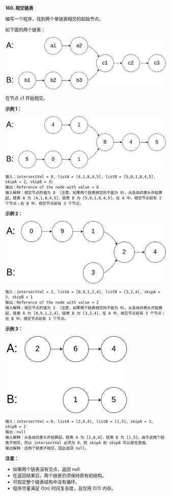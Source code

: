 **160. 相交链表**

编写一个程序，找到两个单链表相交的起始节点。

如下面的两个链表：

![](160_statement.png)

在节点 c1 开始相交。

**示例 1：**

![](160_example_1.png)

    输入：intersectVal = 8, listA = [4,1,8,4,5], listB = [5,0,1,8,4,5], skipA = 2, skipB = 3|
    输出：Reference of the node with value = 8
    输入解释：相交节点的值为 8 （注意，如果两个链表相交则不能为 0）。从各自的表头开始算起，链表 A 为 [4,1,8,4,5]，链表 B 为 [5,0,1,8,4,5]。在 A 中，相交节点前有 2 个节点；在 B 中，相交节点前有 3 个节点。

**示例 2：**

![](160_example_2.png)

    输入：intersectVal = 2, listA = [0,9,1,2,4], listB = [3,2,4], skipA = 3, skipB = 1
    输出：Reference of the node with value = 2
    输入解释：相交节点的值为 2 （注意，如果两个链表相交则不能为 0）。从各自的表头开始算起，链表 A 为 [0,9,1,2,4]，链表 B 为 [3,2,4]。在 A 中，相交节点前有 3 个节点；在 B 中，相交节点前有 1 个节点。

**示例 3：**

![](160_example_3.png)

    输入：intersectVal = 0, listA = [2,6,4], listB = [1,5], skipA = 3, skipB = 2
    输出：null
    输入解释：从各自的表头开始算起，链表 A 为 [2,6,4]，链表 B 为 [1,5]。由于这两个链表不相交，所以 intersectVal 必须为 0，而 skipA 和 skipB 可以是任意值。
    输出解释：这两个链表不相交，因此返回 null。

**注意：**

- 如果两个链表没有交点，返回 null.
- 在返回结果后，两个链表仍须保持原有的结构。
- 可假定整个链表结构中没有循环。
- 程序尽量满足 O(n) 时间复杂度，且仅用 O(1) 内存。

